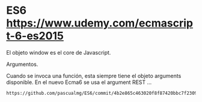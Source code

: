 # ES6 https://www.udemy.com/ecmascript-6-es2015

El objeto window es el core de Javascript.

Argumentos.

Cuando se invoca una función, esta siempre tiene el objeto arguments disponible.
En el nuevo Ecma6 se usa el argument REST ... 
    
    https://github.com/pascualmg/ES6/commit/4b2e865c463020f8f87420bbc7f2309f0b3836f8
